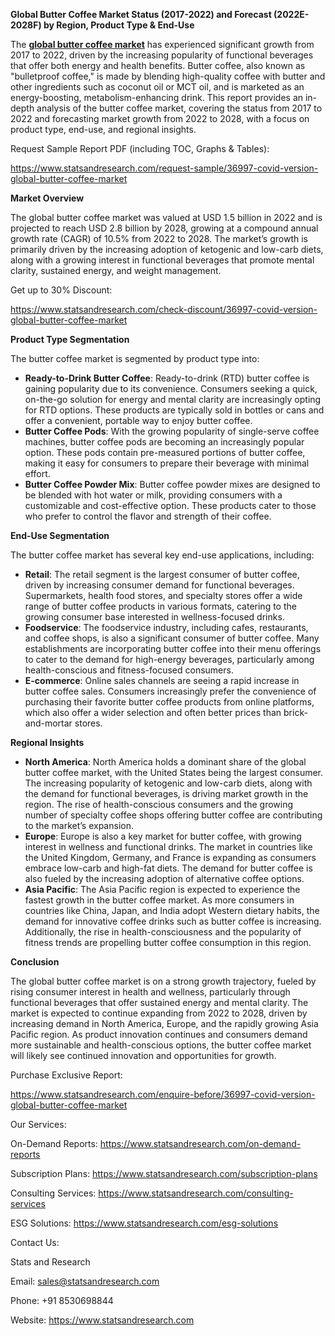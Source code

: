 ﻿**Global Butter Coffee Market Status (2017-2022) and Forecast (2022E-2028F) by Region, Product Type & End-Use**

The [**global butter coffee market**](https://www.statsandresearch.com/report/36997-covid-version-global-butter-coffee-market) has experienced significant growth from 2017 to 2022, driven by the increasing popularity of functional beverages that offer both energy and health benefits. Butter coffee, also known as "bulletproof coffee," is made by blending high-quality coffee with butter and other ingredients such as coconut oil or MCT oil, and is marketed as an energy-boosting, metabolism-enhancing drink. This report provides an in-depth analysis of the butter coffee market, covering the status from 2017 to 2022 and forecasting market growth from 2022 to 2028, with a focus on product type, end-use, and regional insights.

Request Sample Report PDF (including TOC, Graphs & Tables):

<https://www.statsandresearch.com/request-sample/36997-covid-version-global-butter-coffee-market>

**Market Overview**

The global butter coffee market was valued at USD 1.5 billion in 2022 and is projected to reach USD 2.8 billion by 2028, growing at a compound annual growth rate (CAGR) of 10.5% from 2022 to 2028. The market’s growth is primarily driven by the increasing adoption of ketogenic and low-carb diets, along with a growing interest in functional beverages that promote mental clarity, sustained energy, and weight management.

Get up to 30% Discount:

<https://www.statsandresearch.com/check-discount/36997-covid-version-global-butter-coffee-market>

**Product Type Segmentation**

The butter coffee market is segmented by product type into:

- **Ready-to-Drink Butter Coffee**: Ready-to-drink (RTD) butter coffee is gaining popularity due to its convenience. Consumers seeking a quick, on-the-go solution for energy and mental clarity are increasingly opting for RTD options. These products are typically sold in bottles or cans and offer a convenient, portable way to enjoy butter coffee.
- **Butter Coffee Pods**: With the growing popularity of single-serve coffee machines, butter coffee pods are becoming an increasingly popular option. These pods contain pre-measured portions of butter coffee, making it easy for consumers to prepare their beverage with minimal effort.
- **Butter Coffee Powder Mix**: Butter coffee powder mixes are designed to be blended with hot water or milk, providing consumers with a customizable and cost-effective option. These products cater to those who prefer to control the flavor and strength of their coffee.

**End-Use Segmentation**

The butter coffee market has several key end-use applications, including:

- **Retail**: The retail segment is the largest consumer of butter coffee, driven by increasing consumer demand for functional beverages. Supermarkets, health food stores, and specialty stores offer a wide range of butter coffee products in various formats, catering to the growing consumer base interested in wellness-focused drinks.
- **Foodservice**: The foodservice industry, including cafes, restaurants, and coffee shops, is also a significant consumer of butter coffee. Many establishments are incorporating butter coffee into their menu offerings to cater to the demand for high-energy beverages, particularly among health-conscious and fitness-focused consumers.
- **E-commerce**: Online sales channels are seeing a rapid increase in butter coffee sales. Consumers increasingly prefer the convenience of purchasing their favorite butter coffee products from online platforms, which also offer a wider selection and often better prices than brick-and-mortar stores.

**Regional Insights**

- **North America**: North America holds a dominant share of the global butter coffee market, with the United States being the largest consumer. The increasing popularity of ketogenic and low-carb diets, along with the demand for functional beverages, is driving market growth in the region. The rise of health-conscious consumers and the growing number of specialty coffee shops offering butter coffee are contributing to the market’s expansion.
- **Europe**: Europe is also a key market for butter coffee, with growing interest in wellness and functional drinks. The market in countries like the United Kingdom, Germany, and France is expanding as consumers embrace low-carb and high-fat diets. The demand for butter coffee is also fueled by the increasing adoption of alternative coffee options.
- **Asia Pacific**: The Asia Pacific region is expected to experience the fastest growth in the butter coffee market. As more consumers in countries like China, Japan, and India adopt Western dietary habits, the demand for innovative coffee drinks such as butter coffee is increasing. Additionally, the rise in health-consciousness and the popularity of fitness trends are propelling butter coffee consumption in this region.

**Conclusion**

The global butter coffee market is on a strong growth trajectory, fueled by rising consumer interest in health and wellness, particularly through functional beverages that offer sustained energy and mental clarity. The market is expected to continue expanding from 2022 to 2028, driven by increasing demand in North America, Europe, and the rapidly growing Asia Pacific region. As product innovation continues and consumers demand more sustainable and health-conscious options, the butter coffee market will likely see continued innovation and opportunities for growth.

Purchase Exclusive Report:

<https://www.statsandresearch.com/enquire-before/36997-covid-version-global-butter-coffee-market>



Our Services:

On-Demand Reports: <https://www.statsandresearch.com/on-demand-reports>

Subscription Plans: <https://www.statsandresearch.com/subscription-plans>

Consulting Services: <https://www.statsandresearch.com/consulting-services>

ESG Solutions: <https://www.statsandresearch.com/esg-solutions>

Contact Us:

Stats and Research

Email: <sales@statsandresearch.com>

Phone: +91 8530698844

Website: <https://www.statsandresearch.com>




